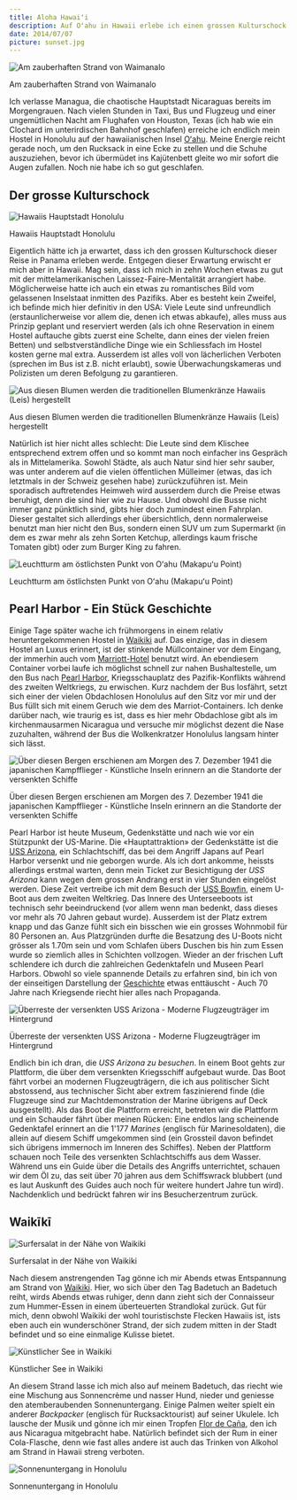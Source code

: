 ```yaml
---
title: Aloha Hawaiʻi
description: Auf Oʻahu in Hawaii erlebe ich einen grossen Kulturschock, besuche Pearl Harbor und den berühmten Strand von Waikiki
date: 2014/07/07
picture: sunset.jpg
---
```


![Am zauberhaften Strand von Waimanalo](pics/beach.jpg)
<figcaption>Am zauberhaften Strand von Waimanalo</figcaption>

Ich verlasse Managua, die chaotische Hauptstadt Nicaraguas bereits im Morgengrauen. Nach vielen Stunden in Taxi, Bus
und Flugzeug und einer ungemütlichen Nacht am Flughafen von Houston, Texas (ich hab wie ein Clochard im unterirdischen
Bahnhof geschlafen) erreiche ich endlich mein Hostel in Honolulu auf der hawaiianischen Insel [Oʻahu](http://de.wikipedia.org/wiki/Oahu).
Meine Energie reicht gerade noch, um den Rucksack in eine Ecke zu stellen und die Schuhe auszuziehen, bevor ich übermüdet
ins Kajütenbett gleite wo mir sofort die Augen zufallen. Noch nie habe ich so gut geschlafen.


## Der grosse Kulturschock

![Hawaiis Hauptstadt Honolulu](pics/honolulu.jpg)
<figcaption>Hawaiis Hauptstadt Honolulu</figcaption>

Eigentlich hätte ich ja erwartet, dass ich den grossen Kulturschock dieser Reise in Panama erleben werde. Entgegen dieser
Erwartung erwischt er mich aber in Hawaii. Mag sein, dass ich mich in zehn Wochen etwas zu gut mit der mittelamerikanischen
Laissez-Faire-Mentalität arrangiert habe. Möglicherweise hatte ich auch ein etwas zu romantisches Bild vom gelassenen
Inselstaat inmitten des Pazifiks. Aber es besteht kein Zweifel, ich befinde mich hier definitiv in den USA: Viele Leute
sind unfreundlich (erstaunlicherweise vor allem die, denen ich etwas abkaufe), alles muss aus Prinzip geplant und
reserviert werden (als ich ohne Reservation in einem Hostel auftauche gibts zuerst eine Schelte, dann eines der vielen
freien Betten) und selbstverständliche Dinge wie ein Schliessfach im Hostel kosten gerne mal extra. Ausserdem ist alles
voll von lächerlichen Verboten (sprechen im Bus ist z.B. nicht erlaubt), sowie Überwachungskameras und Polizisten um
deren Befolgung zu garantieren.

![Aus diesen Blumen werden die traditionellen Blumenkränze Hawaiis (Leis) hergestellt](pics/flowers.jpg)
<figcaption>Aus diesen Blumen werden die traditionellen Blumenkränze Hawaiis (Leis) hergestellt</figcaption>

Natürlich ist hier nicht alles schlecht: Die Leute sind dem Klischee entsprechend extrem offen und so kommt man noch
einfacher ins Gespräch als in Mittelamerika. Sowohl Städte, als auch Natur sind hier sehr sauber, was unter anderem auf
die vielen öffentlichen Mülleimer (etwas, das ich letztmals in der Schweiz gesehen habe) zurückzuführen ist. Mein
sporadisch auftretendes Heimweh wird ausserdem durch die Preise etwas beruhigt, denn die sind hier wie zu Hause. Und
obwohl die Busse nicht immer ganz pünktlich sind, gibts hier doch zumindest einen Fahrplan. Dieser gestaltet sich
allerdings eher übersichtlich, denn normalerweise benutzt man hier nicht den Bus, sondern einen SUV um zum Supermarkt
(in dem es zwar mehr als zehn Sorten Ketchup, allerdings kaum frische Tomaten gibt) oder zum Burger King zu fahren.

![Leuchtturm am östlichsten Punkt von Oʻahu (Makapuʻu Point)](pics/lighthouse.jpg)
<figcaption>Leuchtturm am östlichsten Punkt von Oʻahu (Makapuʻu Point)</figcaption>


## Pearl Harbor - Ein Stück Geschichte

Einige Tage später wache ich frühmorgens in einem relativ heruntergekommenen Hostel in [Waikiki](http://de.wikipedia.org/wiki/Waikiki)
auf. Das einzige, das in diesem Hostel an Luxus erinnert, ist der stinkende Müllcontainer vor dem Eingang, der immerhin
auch vom [Marriott-Hotel](http://de.wikipedia.org/wiki/Marriott_International) benutzt wird. An ebendiesem Container vorbei
laufe ich möglichst schnell zur nahen Bushaltestelle, um den Bus nach [Pearl Harbor](http://de.wikipedia.org/wiki/Pearl_Harbor),
Kriegsschauplatz des Pazifik-Konflikts während des zweiten Weltkriegs, zu erwischen. Kurz nachdem der Bus losfährt,
setzt sich einer der vielen Obdachlosen Honolulus auf den Sitz vor mir und der Bus füllt sich mit einem Geruch wie dem des
Marriot-Containers. Ich denke darüber nach, wie traurig es ist, dass es hier mehr Obdachlose gibt als im kirchenmausarmen
Nicaragua und versuche mir möglichst dezent die Nase zuzuhalten, während der Bus die Wolkenkratzer Honolulus langsam
hinter sich lässt.

![Über diesen Bergen erschienen am Morgen des 7. Dezember 1941 die japanischen Kampfflieger - Künstliche Inseln erinnern an die Standorte der versenkten Schiffe](pics/mountains.jpg)
<figcaption>Über diesen Bergen erschienen am Morgen des 7. Dezember 1941 die japanischen Kampfflieger - Künstliche Inseln erinnern an die Standorte der versenkten Schiffe</figcaption>


Pearl Harbor ist heute Museum, Gedenkstätte und nach wie vor ein Stützpunkt der US-Marine. Die «Hauptattraktion» der
Gedenkstätte ist die [USS Arizona](http://de.wikipedia.org/wiki/USS_Arizona_(BB-39)), ein Schlachtschiff, das bei dem
Angriff Japans auf Pearl Harbor versenkt und nie geborgen wurde. Als ich dort ankomme, heissts allerdings erstmal warten,
denn mein Ticket zur Besichtigung der *USS Arizona* kann wegen dem
grossen Andrang erst in vier Stunden eingelöst werden. Diese Zeit vertreibe ich mit dem Besuch der
[USS Bowfin](http://de.wikipedia.org/wiki/USS_Bowfin_(SS-287)), einem U-Boot aus dem zweiten Weltkrieg. Das Innere des
Unterseeboots ist technisch sehr beeindruckend (vor allem wenn man bedenkt, dass dieses vor mehr als 70 Jahren gebaut
wurde). Ausserdem ist der Platz extrem knapp und das Ganze fühlt sich ein bisschen wie ein grosses Wohnmobil für 80
Personen an. Aus Platzgründen durfte die Besatzung des U-Boots nicht grösser als 1.70m sein und vom Schlafen übers Duschen bis hin
zum Essen wurde so ziemlich alles in Schichten vollzogen. Wieder an der frischen Luft
schlendere ich durch die zahlreichen Gedenktafeln und Museen Pearl Harbors. Obwohl so viele spannende Details zu
erfahren sind, bin ich von der einseitigen Darstellung der [Geschichte](http://de.wikipedia.org/wiki/Angriff_auf_Pearl_Harbor)
etwas enttäuscht - Auch 70 Jahre nach Kriegsende riecht hier alles nach Propaganda.

![Überreste der versenkten USS Arizona - Moderne Flugzeugträger im Hintergrund](pics/memorial.jpg)
<figcaption>Überreste der versenkten USS Arizona - Moderne Flugzeugträger im Hintergrund</figcaption>

Endlich bin ich dran, die *USS Arizona zu besuchen*. In einem Boot gehts zur Plattform, die über dem versenkten
Kriegsschiff aufgebaut wurde. Das Boot fährt vorbei an modernen Flugzeugträgern, die ich aus politischer Sicht
abstossend, aus technischer Sicht aber extrem faszinierend finde (die Flugzeuge sind zur Machtdemonstration der Marine
übrigens auf Deck ausgestellt). Als das Boot die Plattform erreicht, betreten wir die Plattform und ein Schauder fährt
über meinen Rücken: Eine endlos lang scheinende Gedenktafel erinnert an die 1'177 *Marines* (englisch für Marinesoldaten),
die allein auf diesem Schiff umgekommen sind (ein Grossteil davon befindet sich übrigens immernoch im Inneren des Schiffes).
Neben der Plattform schauen noch Teile des versenkten Schlachtschiffs aus dem Wasser. Während uns ein Guide über die
Details des Angriffs unterrichtet, schauen wir dem Öl zu, das seit über 70 jahren aus dem Schiffswrack blubbert (und es
laut Auskunft des Guides auch noch für weitere hundert Jahre tun wird). Nachdenklich und bedrückt fahren wir ins
Besucherzentrum zurück.


## Waikīkī

![Surfersalat in der Nähe von Waikiki](pics/surfers.jpg)
<figcaption>Surfersalat in der Nähe von Waikiki</figcaption>

Nach diesem anstrengenden Tag gönne ich mir Abends etwas Entspannung am Strand von [Waikiki](http://de.wikipedia.org/wiki/Waikiki).
Hier, wo sich über den Tag Badetuch an Badetuch reiht, wirds Abends etwas ruhiger, denn dann zieht sich der Connaisseur
zum Hummer-Essen in einem überteuerten Strandlokal zurück. Gut für mich, denn obwohl Waikiki der wohl touristischste
Flecken Hawaiis ist, ists eben auch ein wunderschöner Strand, der sich zudem mitten in der Stadt befindet und so eine
einmalige Kulisse bietet.

![Künstlicher See in Waikiki](pics/lake.jpg)
<figcaption>Künstlicher See in Waikiki</figcaption>

An diesem Strand lasse ich mich also auf meinem Badetuch, das riecht wie eine Mischung aus Sonnencrème und nasser Hund,
nieder und geniesse den atemberaubenden Sonnenuntergang. Einige Palmen weiter spielt ein anderer *Backpacker* (englisch
für Rucksacktourist) auf seiner Ukulele. Ich lausche der Musik und gönne ich mir einen Tropfen
[Flor de Caña](http://de.wikipedia.org/wiki/Flor_de_Ca%C3%B1a), den ich aus Nicaragua mitgebracht habe. Natürlich
befindet sich der Rum in einer Cola-Flasche, denn wie fast alles andere ist auch das Trinken von Alkohol am Strand in
Hawaii streng verboten.

![Sonnenuntergang in Honolulu](pics/sunset.jpg)
<figcaption>Sonnenuntergang in Honolulu</figcaption>
